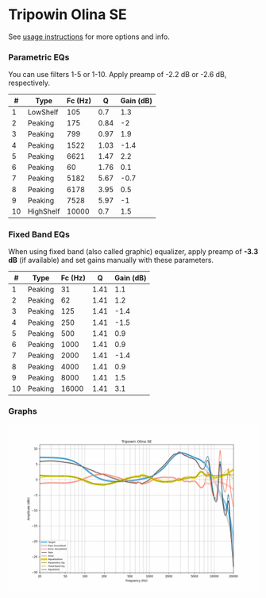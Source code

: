 # Tripowin Olina SE
See [usage instructions](https://github.com/jaakkopasanen/AutoEq#usage) for more options and info.

### Parametric EQs
You can use filters 1-5 or 1-10. Apply preamp of -2.2 dB or -2.6 dB, respectively.

|   # | Type      |   Fc (Hz) |    Q |   Gain (dB) |
|-----|-----------|-----------|------|-------------|
|   1 | LowShelf  |       105 | 0.7  |         1.3 |
|   2 | Peaking   |       175 | 0.84 |        -2   |
|   3 | Peaking   |       799 | 0.97 |         1.9 |
|   4 | Peaking   |      1522 | 1.03 |        -1.4 |
|   5 | Peaking   |      6621 | 1.47 |         2.2 |
|   6 | Peaking   |        60 | 1.76 |         0.1 |
|   7 | Peaking   |      5182 | 5.67 |        -0.7 |
|   8 | Peaking   |      6178 | 3.95 |         0.5 |
|   9 | Peaking   |      7528 | 5.97 |        -1   |
|  10 | HighShelf |     10000 | 0.7  |         1.5 |

### Fixed Band EQs
When using fixed band (also called graphic) equalizer, apply preamp of **-3.3 dB** (if available) and set gains manually with these parameters.

|   # | Type    |   Fc (Hz) |    Q |   Gain (dB) |
|-----|---------|-----------|------|-------------|
|   1 | Peaking |        31 | 1.41 |         1.1 |
|   2 | Peaking |        62 | 1.41 |         1.2 |
|   3 | Peaking |       125 | 1.41 |        -1.4 |
|   4 | Peaking |       250 | 1.41 |        -1.5 |
|   5 | Peaking |       500 | 1.41 |         0.9 |
|   6 | Peaking |      1000 | 1.41 |         0.9 |
|   7 | Peaking |      2000 | 1.41 |        -1.4 |
|   8 | Peaking |      4000 | 1.41 |         0.9 |
|   9 | Peaking |      8000 | 1.41 |         1.5 |
|  10 | Peaking |     16000 | 1.41 |         3.1 |

### Graphs
![](./Tripowin%20Olina%20SE.png)
